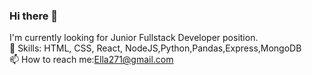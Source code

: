 ### Hi there 👋
I'm currently looking for Junior Fullstack Developer position.<br>
🌱 Skills: HTML, CSS, React, NodeJS,Python,Pandas,Express,MongoDB<br>
📫 How to reach me:Ella271@gmail.com
<!--
**ellatom/ellatom** is a ✨ _special_ ✨ repository because its `README.md` (this file) appears on your GitHub profile.

Here are some ideas to get you started:

- 🔭 I’m currently working on ...
- 🌱 I’m currently learning ...
- 👯 I’m looking to collaborate on ...
- 🤔 I’m looking for help with ...
- 💬 Ask me about ...
- 📫 How to reach me: ...
- 😄 Pronouns: ...
- ⚡ Fun fact: ...
-->
